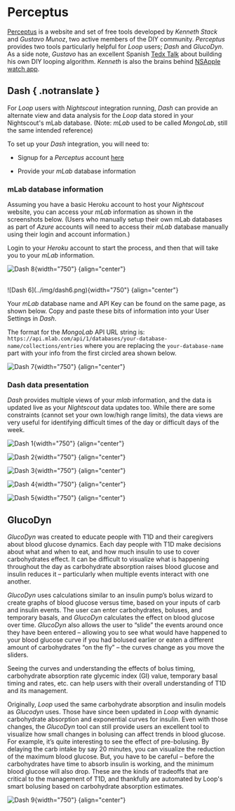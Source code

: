 # Perceptus

[Perceptus](http://perceptus.org/) is a website and set of free tools developed by *Kenneth Stack* and *Gustavo Munoz*, two active members of the DIY community. *Perceptus* provides two tools particularly helpful for *Loop* users; *Dash* and *GlucoDyn*. As a side note, *Gustavo* has an excellent Spanish [Tedx Talk](https://youtu.be/K1C4xEWipOo) about building his own DIY looping algorithm. *Kenneth* is also the brains behind [NSApple watch app](https://github.com/Kdisimone/nsapple/tree/nsapple-units).

## Dash { .notranslate }
For *Loop* users with *Nightscout* integration running, *Dash* can provide an alternate view and data analysis for the *Loop* data stored in your <span class="notranslate">Nightscout</span>'s mLab database. (Note: *mLab* used to be called *MongoLab*, still the same intended reference)

To set up your *Dash* integration, you will need to:  

* Signup for a *Perceptus* account [here](http://perceptus.org/)  

* Provide your *mLab* database information

### mLab database information
Assuming you have a basic Heroku account to host your *Nightscout* website, you can access your *mLab* information as shown in the screenshots below.  (Users who manually setup their own mLab databases as part of *Azure* accounts will need to access their *mLab* database manually using their login and account information.)

Login to your *Heroku* account to start the process, and then that will take you to your *mLab* information.

![Dash 8](../img/dash8.png){width="750"}
{align="center"}

<br/>
![Dash 6](../img/dash6.png){width="750"}
{align="center"}

Your *mLab* database name and API Key can be found on the same page, as shown below.  Copy and paste these bits of information into your User Settings in *Dash*.

The format for the *MongoLab* API URL string is: `https://api.mlab.com/api/1/databases/your-database-name/collections/entries` where you are replacing the `your-database-name` part with your info from the first circled area shown below.

![Dash 7](../img/dash7.png){width="750"}
{align="center"}

### <span class="notranslate">Dash</span> data presentation

*Dash* provides multiple views of your *mlab* information, and the data is updated live as your *Nightscout* data updates too.  While there are some constraints (cannot set your own low/high range limits), the data views are very useful for identifying difficult times of the day or difficult days of the week.

![Dash 1](../img/dash1.png){width="750"}
{align="center"}

![Dash 2](../img/dash2.png){width="750"}
{align="center"}

![Dash 3](../img/dash3.png){width="750"}
{align="center"}

![Dash 4](../img/dash4.png){width="750"}
{align="center"}

![Dash 5](../img/dash5.png){width="750"}
{align="center"}


## GlucoDyn
*GlucoDyn* was created to educate people with T1D and their caregivers about blood glucose dynamics. Each day people with T1D make decisions about what and when to eat, and how much insulin to use to cover carbohydrates effect. It can be difficult to visualize what is happening throughout the day as carbohydrate absorption raises blood glucose and insulin reduces it – particularly when multiple events interact with one another.

*GlucoDyn* uses calculations similar to an insulin pump’s bolus wizard to create graphs of blood glucose versus time, based on your inputs of carb and insulin events. The user can enter carbohydrates, boluses, and temporary basals, and *GlucoDyn* calculates the effect on blood glucose over time. *GlucoDyn* also allows the user to “slide” the events around once they have been entered – allowing you to see what would have happened to your blood glucose curve if you had bolused earlier or eaten a different amount of carbohydrates “on the fly” – the curves change as you move the sliders.

Seeing the curves and understanding the effects of bolus timing, carbohydrate absorption rate glycemic index (GI) value, temporary basal timing and rates, etc. can help users with their overall understanding of T1D and its management.

Originally, *Loop* used the same carbohydrate absorption and insulin models as *Glucodyn* uses. Those have since been updated in *Loop* with dynamic carbohydrate absorption and exponential curves for insulin. Even with those changes, the *GlucoDyn* tool can still provide users an excellent tool to visualize how small changes in bolusing can affect trends in blood glucose. For example, it’s quite interesting to see the effect of pre-bolusing. By delaying the carb intake by say 20 minutes, you can visualize the reduction of the maximum blood glucose. But, you have to be careful – before the carbohydrates have time to absorb insulin is working, and the minimum blood glucose will also drop. These are the kinds of tradeoffs that are critical to the management of T1D, and thankfully are automated by <span class="notranslate">Loop</span>'s smart bolusing based on carbohydrate absorption estimates.

![Dash 9](../img/dash9.png){width="750"}
{align="center"}


